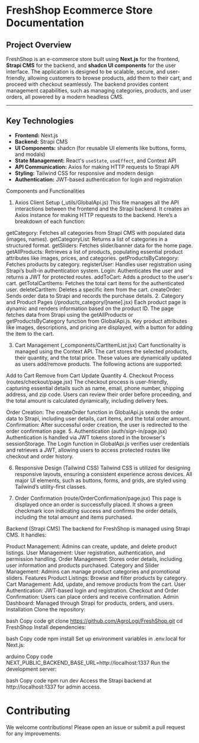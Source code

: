 # FreshShop Ecommerce Store Documentation

## Project Overview

FreshShop is an e-commerce store built using **Next.js** for the frontend, **Strapi CMS** for the backend, and **shadcn UI components** for the user interface. The application is designed to be scalable, secure, and user-friendly, allowing customers to browse products, add them to their cart, and proceed with checkout seamlessly. The backend provides content management capabilities, such as managing categories, products, and user orders, all powered by a modern headless CMS.

---

## Key Technologies

- **Frontend:** Next.js
- **Backend:** Strapi CMS
- **UI Components:** shadcn (for reusable UI elements like buttons, forms, and modals)
- **State Management:** React's `useState`, `useEffect`, and Context API
- **API Communication:** Axios for making HTTP requests to Strapi API
- **Styling:** Tailwind CSS for responsive and modern design
- **Authentication:** JWT-based authentication for login and registration

Components and Functionalities
1. Axios Client Setup (_utils/GlobalApi.js)
This file manages all the API interactions between the frontend and the Strapi backend. It creates an Axios instance for making HTTP requests to the backend. Here’s a breakdown of each function:

getCategory: Fetches all categories from Strapi CMS with populated data (images, names).
getCategoryList: Returns a list of categories in a structured format.
getSliders: Fetches slider/banner data for the home page.
getAllProducts: Retrieves a list of products, populating essential product attributes like images, prices, and categories.
getProductsByCategory: Fetches products by category.
registerUser: Handles user registration using Strapi’s built-in authentication system.
Login: Authenticates the user and returns a JWT for protected routes.
addToCart: Adds a product to the user's cart.
getTotalCartItems: Fetches the total cart items for the authenticated user.
deleteCartItem: Deletes a specific item from the cart.
createOrder: Sends order data to Strapi and records the purchase details.
2. Category and Product Pages (/products_category/[name].jsx)
Each product page is dynamic and renders information based on the product ID. The page fetches data from Strapi using the getAllProducts or getProductsByCategory function from GlobalApi.js. Key product attributes like images, descriptions, and pricing are displayed, with a button for adding the item to the cart.

3. Cart Management (_components/CartItemList.jsx)
Cart functionality is managed using the Context API. The cart stores the selected products, their quantity, and the total price. These values are dynamically updated as users add/remove products. The following actions are supported:

Add to Cart
Remove from Cart
Update Quantity
4. Checkout Process (routes/checkout/page.jsx)
The checkout process is user-friendly, capturing essential details such as name, email, phone number, shipping address, and zip code. Users can review their order before proceeding, and the total amount is calculated dynamically, including delivery fees.

Order Creation: The createOrder function in GlobalApi.js sends the order data to Strapi, including user details, cart items, and the total order amount.
Confirmation: After successful order creation, the user is redirected to the order confirmation page.
5. Authentication (auth/sign-in/page.jsx)
Authentication is handled via JWT tokens stored in the browser's sessionStorage. The Login function in GlobalApi.js verifies user credentials and retrieves a JWT, allowing users to access protected routes like checkout and order history.

6. Responsive Design (Tailwind CSS)
Tailwind CSS is utilized for designing responsive layouts, ensuring a consistent experience across devices. All major UI elements, such as buttons, forms, and grids, are styled using Tailwind’s utility-first classes.


7. Order Confirmation (route/OrderConfirmation/page.jsx)
This page is displayed once an order is successfully placed. It shows a green checkmark icon indicating success and confirms the order details, including the total amount and items purchased.


Backend (Strapi CMS)
The backend for FreshShop is managed using Strapi CMS. It handles:

Product Management: Admins can create, update, and delete product listings.
User Management: User registration, authentication, and permission handling.
Order Management: Stores order details, including user information and products purchased.
Category and Slider Management: Admins can manage product categories and promotional sliders.
Features
Product Listings: Browse and filter products by category.
Cart Management: Add, update, and remove products from the cart.
User Authentication: JWT-based login and registration.
Checkout and Order Confirmation: Users can place orders and receive confirmation.
Admin Dashboard: Managed through Strapi for products, orders, and users.
Installation
Clone the repository:

bash
Copy code
git clone https://github.com/AgroLogi/FreshShop.git
cd FreshShop
Install dependencies: 

bash
Copy code
npm install
Set up environment variables in .env.local for Next.js:

arduino
Copy code
NEXT_PUBLIC_BACKEND_BASE_URL=http://localhost:1337
Run the development server:

bash
Copy code
npm run dev
Access the Strapi backend at http://localhost:1337 for admin access.

# Contributing
We welcome contributions! Please open an issue or submit a pull request for any improvements.

